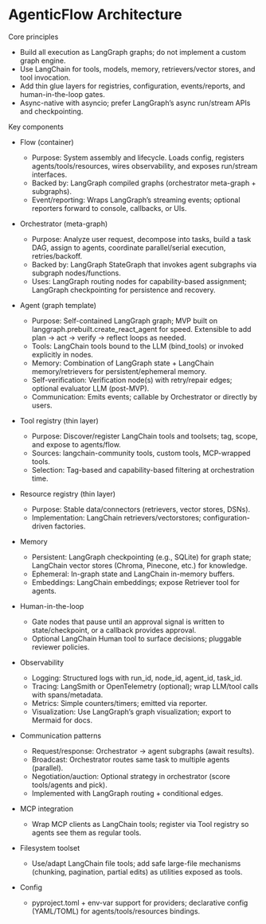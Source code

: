 # AgenticFlow Architecture

Core principles
- Build all execution as LangGraph graphs; do not implement a custom graph engine.
- Use LangChain for tools, models, memory, retrievers/vector stores, and tool invocation.
- Add thin glue layers for registries, configuration, events/reports, and human-in-the-loop gates.
- Async-native with asyncio; prefer LangGraph’s async run/stream APIs and checkpointing.

Key components
- Flow (container)
  - Purpose: System assembly and lifecycle. Loads config, registers agents/tools/resources, wires observability, and exposes run/stream interfaces.
  - Backed by: LangGraph compiled graphs (orchestrator meta-graph + subgraphs).
  - Event/reporting: Wraps LangGraph’s streaming events; optional reporters forward to console, callbacks, or UIs.

- Orchestrator (meta-graph)
  - Purpose: Analyze user request, decompose into tasks, build a task DAG, assign to agents, coordinate parallel/serial execution, retries/backoff.
  - Backed by: LangGraph StateGraph that invokes agent subgraphs via subgraph nodes/functions.
  - Uses: LangGraph routing nodes for capability-based assignment; LangGraph checkpointing for persistence and recovery.

- Agent (graph template)
  - Purpose: Self-contained LangGraph graph; MVP built on langgraph.prebuilt.create_react_agent for speed. Extensible to add plan → act → verify → reflect loops as needed.
  - Tools: LangChain tools bound to the LLM (bind_tools) or invoked explicitly in nodes.
  - Memory: Combination of LangGraph state + LangChain memory/retrievers for persistent/ephemeral memory.
  - Self-verification: Verification node(s) with retry/repair edges; optional evaluator LLM (post-MVP).
  - Communication: Emits events; callable by Orchestrator or directly by users.

- Tool registry (thin layer)
  - Purpose: Discover/register LangChain tools and toolsets; tag, scope, and expose to agents/flow.
  - Sources: langchain-community tools, custom tools, MCP-wrapped tools.
  - Selection: Tag-based and capability-based filtering at orchestration time.

- Resource registry (thin layer)
  - Purpose: Stable data/connectors (retrievers, vector stores, DSNs).
  - Implementation: LangChain retrievers/vectorstores; configuration-driven factories.

- Memory
  - Persistent: LangGraph checkpointing (e.g., SQLite) for graph state; LangChain vector stores (Chroma, Pinecone, etc.) for knowledge.
  - Ephemeral: In-graph state and LangChain in-memory buffers.
  - Embeddings: LangChain embeddings; expose Retriever tool for agents.

- Human-in-the-loop
  - Gate nodes that pause until an approval signal is written to state/checkpoint, or a callback provides approval.
  - Optional LangChain Human tool to surface decisions; pluggable reviewer policies.

- Observability
  - Logging: Structured logs with run_id, node_id, agent_id, task_id.
  - Tracing: LangSmith or OpenTelemetry (optional); wrap LLM/tool calls with spans/metadata.
  - Metrics: Simple counters/timers; emitted via reporter.
  - Visualization: Use LangGraph’s graph visualization; export to Mermaid for docs.

- Communication patterns
  - Request/response: Orchestrator → agent subgraphs (await results).
  - Broadcast: Orchestrator routes same task to multiple agents (parallel).
  - Negotiation/auction: Optional strategy in orchestrator (score tools/agents and pick).
  - Implemented with LangGraph routing + conditional edges.

- MCP integration
  - Wrap MCP clients as LangChain tools; register via Tool registry so agents see them as regular tools.

- Filesystem toolset
  - Use/adapt LangChain file tools; add safe large-file mechanisms (chunking, pagination, partial edits) as utilities exposed as tools.

- Config
  - pyproject.toml + env-var support for providers; declarative config (YAML/TOML) for agents/tools/resources bindings.
